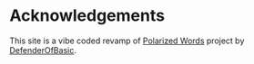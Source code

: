 # Acknowledgements

This site is a vibe coded revamp of [Polarized Words](https://github.com/DefenderOfBasic/good-and-evil-concepts) project by [DefenderOfBasic](https://github.com/DefenderOfBasic).
